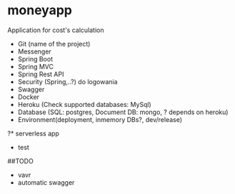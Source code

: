 # moneyapp
Application for cost's calculation

* Git (name of the project)
* Messenger
* Spring Boot
* Spring MVC
* Spring Rest API
* Security (Spring,..?) do logowania
* Swagger
* Docker
* Heroku (Check supported databases: MySql)
* Database (SQL: postgres, Document DB: mongo, ? depends on heroku)
* Environment(deployment, inmemory DBs?, dev/release)

?* serverless app
* test

##TODO
* vavr
* automatic swagger
